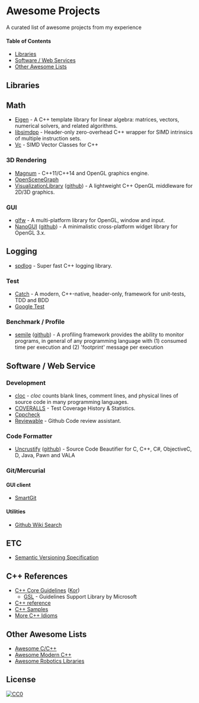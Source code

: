 # Awesome Projects
A curated list of awesome projects from my experience

#### Table of Contents
* [Libraries](#libraries)
* [Software / Web Services](#software-web-services)
* [Other Awesome Lists](#other-awesome-lists)

## Libraries

## Math

* [Eigen](https://bitbucket.org/eigen/eigen/) - A C++ template library for linear algebra: matrices, vectors, numerical solvers, and related algorithms.
* [libsimdpp](https://github.com/p12tic/libsimdpp) - Header-only zero-overhead C++ wrapper for SIMD intrinsics of multiple instruction sets.
* [Vc](https://github.com/VcDevel/Vc) - SIMD Vector Classes for C++

### 3D Rendering

* [Magnum](https://github.com/mosra/magnum) - C++11/C++14 and OpenGL graphics engine.
* [OpenSceneGraph](https://github.com/openscenegraph/OpenSceneGraph)
* [VisualizationLibrary](http://visualizationlibrary.org/documentation/) ([github](https://github.com/MicBosi/VisualizationLibrary)) - A lightweight C++ OpenGL middleware for 2D/3D graphics.

### GUI

* [glfw](https://github.com/glfw/glfw) - A multi-platform library for OpenGL, window and input.
* [NanoGUI](https://github.com/wjakob/nanogui) ([github](https://github.com/wjakob/nanogui)) - A minimalistic cross-platform widget library for OpenGL 3.x.

## Logging

* [spdlog](https://github.com/gabime/spdlog) - Super fast C++ logging library.

### Test

* [Catch](https://github.com/philsquared/Catch) - A modern, C++-native, header-only, framework for unit-tests, TDD and BDD
* [Google Test](https://github.com/google/googletest)

### Benchmark / Profile

* [semile](http://r-kan.github.io/semile/) ([github](https://github.com/r-kan/semile)) - A profiling framework provides the ability to monitor programs, in general of any programming language with (1) consumed time per execution and (2) 'footprint' message per execution

## Software / Web Service

### Development

* [cloc](https://github.com/AlDanial/cloc) - _cloc_ counts blank lines, comment lines, and physical lines of source code in many programming languages.
* [COVERALLS](https://coveralls.io/) - Test Coverage History & Statistics.
* [Cppcheck](https://github.com/danmar/cppcheck)
* [Reviewable](https://reviewable.io/) - Github Code review assistant.

### Code Formatter

* [Uncrustify](http://uncrustify.sourceforge.net/) ([github](https://github.com/uncrustify/uncrustify)) - Source Code Beautifier for C, C++, C#, ObjectiveC, D, Java, Pawn and VALA

### Git/Mercurial

#### GUI client

* [SmartGit](http://www.syntevo.com/smartgit/)

#### Utilities

* [Github Wiki Search](https://github.com/linyows/github-wiki-search)


## ETC

* [Semantic Versioning Specification](https://github.com/mojombo/semver/blob/master/semver.md)

## C++ References

* [C++ Core Guidelines](https://github.com/isocpp/CppCoreGuidelines) ([Kor](https://github.com/CppKorea/CppCoreGuidelines))
  * [GSL](https://github.com/Microsoft/GSL) - Guidelines Support Library by Microsoft
* [C++ reference](http://en.cppreference.com/)
* [C++ Samples](http://www.cppsamples.com/)
* [More C++ Idioms](https://en.wikibooks.org/wiki/More_C%2B%2B_Idioms)

## Other Awesome Lists

* [Awesome C/C++](https://github.com/fffaraz/awesome-cpp)
* [Awesome Modern C++](https://github.com/rigtorp/awesome-modern-cpp)
* [Awesome Robotics Libraries](https://github.com/jslee02/awesome-robotics-libraries)

## License

[![CC0](https://licensebuttons.net/p/zero/1.0/88x31.png)](http://creativecommons.org/publicdomain/zero/1.0/)
